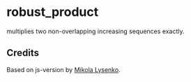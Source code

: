 # robust_product
multiplies two non-overlapping increasing sequences exactly.

## Credits
Based on js-version by [Mikola Lysenko](https://github.com/mikolalysenko/robust-product).  
